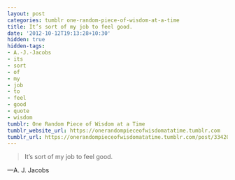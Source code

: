 ```yaml
---
layout: post
categories: tumblr one-random-piece-of-wisdom-at-a-time
title: It’s sort of my job to feel good.
date: '2012-10-12T19:13:28+10:30'
hidden: true
hidden-tags:
- A.-J.-Jacobs
- its
- sort
- of
- my
- job
- to
- feel
- good
- quote
- wisdom
tumblr: One Random Piece of Wisdom at a Time
tumblr_website_url: https://onerandompieceofwisdomatatime.tumblr.com
tumblr_url: https://onerandompieceofwisdomatatime.tumblr.com/post/33420734317/its-sort-of-my-job-to-feel-good
---
```

> It’s sort of my job to feel good.

—A. J. Jacobs&nbsp;
